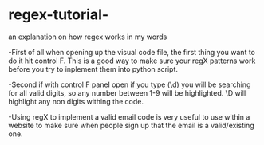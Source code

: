 # regex-tutorial-
an explanation on how regex works in my words

  -First of all when opening up the visual code file, the first thing you want to do it hit control F.
This is a good way to make sure your regX patterns work before you try to inplement them into python script.
  
  
  -Second if with control F panel open if you type (\d) you will be searching for all valid digits, so any number between 1-9 will be highlighted.
\D will highlight any non digits withing the code.
 
 
 -Using regX to implement a valid email code is very useful to use within a website to make sure when people sign up that the email is a valid/existing one.
